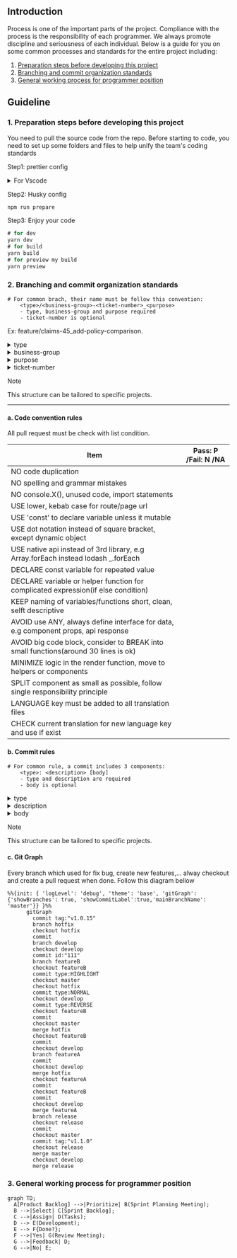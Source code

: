 ## Introduction
Process is one of the important parts of the project. Compliance with the process is the responsibility of each programmer. We always promote discipline and seriousness of each individual.
Below is a guide for you on some common processes and standards for the entire project including:
1. [Preparation steps before developing this project](#1-preparation-steps-before-developing-this-project)
2. [Branching and commit organization standards](#2-branching-and-commit-organization-standards)
3. [General working process for programmer position](#3-general-working-process-for-programmer-position)

## Guideline

### 1. Preparation steps before developing this project
You need to pull the source code from the repo. Before starting to code, you need to set up some folders and files to help unify the team's coding standards

Step1: prettier config
<details>
<summary>For Vscode</summary>
If you used vscode, you must config this line bellow in .vscode/setting.json.
If you don't already have it, please create it.

```javascript
{
    ...,
    "editor.formatOnSave": true,
    "editor.defaultFormatter": "esbenp.prettier-vscode"
}
```
</details>

Step2: Husky config
```javascript
npm run prepare
```

Step3: Enjoy your code
```javascript
# for dev
yarn dev
# for build
yarn build
# for preview my build
yarn preview
```

### 2. Branching and commit organization standards
```
# For common brach, their name must be follow this convention:
    <type>/<business-group>-<ticket-number>_<purpose>
    - type, business-group and purpose required
    - ticket-number is optional
```
Ex: feature/claims-45_add-policy-comparison.

<details>
<summary>type</summary>

### Detail for type list
* hotfix: for quickly fixing critical issues, usually with a temporary solution
* fixbug: for fixing a bug
* feature: for adding, removing or modifying a feature
* test: for experimenting something which is not an issue
* wip: 	for a work in progress
</details>

<details>
<summary>business-group</summary>
what is business logic for your code.
</details>

<details>
<summary>purpose</summary>
what is your purpose of your code.
</details>

<details>
<summary>ticket-number</summary>
ticket's id you processing for this code.
</details>

> [!NOTE]
> This structure can be tailored to specific projects.
------------

#### a. Code convention rules
All pull request must be check with list condition.

| Item                                                                                | Pass: P /Fail: N /NA |
| ----------------------------------------------------------------------------------- | -------------------- |
| NO code duplication                                                                 |                      |
| NO spelling and grammar mistakes                                                    |                      |
| NO console.X(), unused code, import statements                                      |                      |
| USE lower, kebab case for route/page url                                            |                      |
| USE 'const' to declare variable unless it mutable                                   |                      |
| USE dot notation instead of square bracket, except dynamic object                   |                      |
| USE native api instead of 3rd library, e.g Array.forEach instead lodash \_.forEach  |                      |
| DECLARE const variable for repeated value                                           |                      |
| DECLARE variable or helper function for complicated expression(if else condition)   |                      |
| KEEP naming of variables/functions short, clean, selft descriptive                  |                      |
| AVOID use ANY, always define interface for data, e.g component props, api response  |                      |
| AVOID big code block, consider to BREAK into small functions(around 30 lines is ok) |                      |
| MINIMIZE logic in the render function, move to helpers or components                |                      |
| SPLIT component as small as possible, follow single responsibility principle        |                      |
| LANGUAGE key must be added to all translation files                                 |                      |
| CHECK current translation for new language key and use if exist                     |                      |

#### b. Commit rules

```
# For common rule, a commit includes 3 components:
    <type>: <description> [body]
    - type and description are required
    - body is optional
```

<details>
<summary>type</summary>

### Detail for type list
* feat: a new feature (feature)
* fix: fix bug
* docs: capture documents (edit documents)
* style: Add space, format code, missing punctuation marks
* refactor: Rename function, variables, separate function and more refactor code,...
* perf: Performance improvements
* test: Add more test case, edit unit test
* build: Change build process: package.json, build line,...
* ci: Update file script for ci/cd process: yml, docker-compose,...
</details>

<details>
<summary>description</summary>

### Detail and rule for description
* Concise description of commit content
* No longer than 50 characters so it can be easily read on github, as well as other git tools
* Use imperative sentences, in the present tense. Ex: "change..." instead "changed..."
* Do not capitalize the first letter
* Do not use commas at the end of sentences
</details>

<details>
<summary>body</summary>

### Detail and rule for body
* Optional part, used to describe the commit in more detail if you needed
* Has a blank line with a description before it
* Use WH questions (what|When|Why) instead How question
</details>

> [!NOTE]
> This structure can be tailored to specific projects.

#### c. Git Graph
Every branch which used for fix bug, create new features,... alway checkout and create a pull request when done. Follow this diagram bellow

```mermaid
%%{init: { 'logLevel': 'debug', 'theme': 'base', 'gitGraph': {'showBranches': true, 'showCommitLabel':true,'mainBranchName': 'master'}} }%%
      gitGraph
        commit tag:"v1.0.15"
        branch hotfix
        checkout hotfix
        commit
        branch develop
        checkout develop
        commit id:"111"
        branch featureB
        checkout featureB
        commit type:HIGHLIGHT
        checkout master
        checkout hotfix
        commit type:NORMAL
        checkout develop
        commit type:REVERSE
        checkout featureB
        commit
        checkout master
        merge hotfix
        checkout featureB
        commit
        checkout develop
        branch featureA
        commit
        checkout develop
        merge hotfix
        checkout featureA
        commit
        checkout featureB
        commit
        checkout develop
        merge featureA
        branch release
        checkout release
        commit
        checkout master
        commit tag:"v1.1.0"
        checkout release
        merge master
        checkout develop
        merge release
```
### 3. General working process for programmer position

```mermaid
graph TD;
  A[Product Backlog] -->|Prioritize| B(Sprint Planning Meeting);
  B -->|Select| C[Sprint Backlog];
  C -->|Assign| D(Tasks);
  D --> E(Development);
  E --> F{Done?};
  F -->|Yes| G(Review Meeting);
  G -->|Feedback| D;
  G -->|No| E;
```